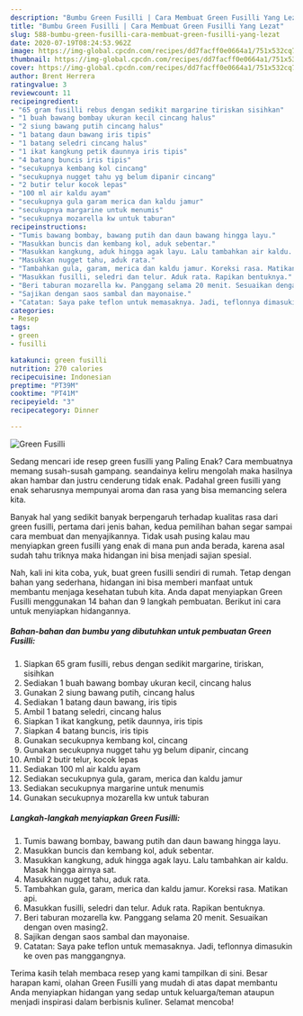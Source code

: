 ```yaml
---
description: "Bumbu Green Fusilli | Cara Membuat Green Fusilli Yang Lezat"
title: "Bumbu Green Fusilli | Cara Membuat Green Fusilli Yang Lezat"
slug: 588-bumbu-green-fusilli-cara-membuat-green-fusilli-yang-lezat
date: 2020-07-19T08:24:53.962Z
image: https://img-global.cpcdn.com/recipes/dd7facff0e0664a1/751x532cq70/green-fusilli-foto-resep-utama.jpg
thumbnail: https://img-global.cpcdn.com/recipes/dd7facff0e0664a1/751x532cq70/green-fusilli-foto-resep-utama.jpg
cover: https://img-global.cpcdn.com/recipes/dd7facff0e0664a1/751x532cq70/green-fusilli-foto-resep-utama.jpg
author: Brent Herrera
ratingvalue: 3
reviewcount: 11
recipeingredient:
- "65 gram fusilli rebus dengan sedikit margarine tiriskan sisihkan"
- "1 buah bawang bombay ukuran kecil cincang halus"
- "2 siung bawang putih cincang halus"
- "1 batang daun bawang iris tipis"
- "1 batang seledri cincang halus"
- "1 ikat kangkung petik daunnya iris tipis"
- "4 batang buncis iris tipis"
- "secukupnya kembang kol cincang"
- "secukupnya nugget tahu yg belum dipanir cincang"
- "2 butir telur kocok lepas"
- "100 ml air kaldu ayam"
- "secukupnya gula garam merica dan kaldu jamur"
- "secukupnya margarine untuk menumis"
- "secukupnya mozarella kw untuk taburan"
recipeinstructions:
- "Tumis bawang bombay, bawang putih dan daun bawang hingga layu."
- "Masukkan buncis dan kembang kol, aduk sebentar."
- "Masukkan kangkung, aduk hingga agak layu. Lalu tambahkan air kaldu. Masak hingga airnya sat."
- "Masukkan nugget tahu, aduk rata."
- "Tambahkan gula, garam, merica dan kaldu jamur. Koreksi rasa. Matikan api."
- "Masukkan fusilli, seledri dan telur. Aduk rata. Rapikan bentuknya."
- "Beri taburan mozarella kw. Panggang selama 20 menit. Sesuaikan dengan oven masing2."
- "Sajikan dengan saos sambal dan mayonaise."
- "Catatan: Saya pake teflon untuk memasaknya. Jadi, teflonnya dimasukin ke oven pas manggangnya."
categories:
- Resep
tags:
- green
- fusilli

katakunci: green fusilli 
nutrition: 270 calories
recipecuisine: Indonesian
preptime: "PT39M"
cooktime: "PT41M"
recipeyield: "3"
recipecategory: Dinner

---
```



![Green Fusilli](https://img-global.cpcdn.com/recipes/dd7facff0e0664a1/751x532cq70/green-fusilli-foto-resep-utama.jpg)

Sedang mencari ide resep green fusilli yang Paling Enak? Cara membuatnya memang susah-susah gampang. seandainya keliru mengolah maka hasilnya akan hambar dan justru cenderung tidak enak. Padahal green fusilli yang enak seharusnya mempunyai aroma dan rasa yang bisa memancing selera kita.



Banyak hal yang sedikit banyak berpengaruh terhadap kualitas rasa dari green fusilli, pertama dari jenis bahan, kedua pemilihan bahan segar sampai cara membuat dan menyajikannya. Tidak usah pusing kalau mau menyiapkan green fusilli yang enak di mana pun anda berada, karena asal sudah tahu triknya maka hidangan ini bisa menjadi sajian spesial.


Nah, kali ini kita coba, yuk, buat green fusilli sendiri di rumah. Tetap dengan bahan yang sederhana, hidangan ini bisa memberi manfaat untuk membantu menjaga kesehatan tubuh kita. Anda dapat menyiapkan Green Fusilli menggunakan 14 bahan dan 9 langkah pembuatan. Berikut ini cara untuk menyiapkan hidangannya.

<!--inarticleads1-->

##### Bahan-bahan dan bumbu yang dibutuhkan untuk pembuatan Green Fusilli:

1. Siapkan 65 gram fusilli, rebus dengan sedikit margarine, tiriskan, sisihkan
1. Sediakan 1 buah bawang bombay ukuran kecil, cincang halus
1. Gunakan 2 siung bawang putih, cincang halus
1. Sediakan 1 batang daun bawang, iris tipis
1. Ambil 1 batang seledri, cincang halus
1. Siapkan 1 ikat kangkung, petik daunnya, iris tipis
1. Siapkan 4 batang buncis, iris tipis
1. Gunakan secukupnya kembang kol, cincang
1. Gunakan secukupnya nugget tahu yg belum dipanir, cincang
1. Ambil 2 butir telur, kocok lepas
1. Sediakan 100 ml air kaldu ayam
1. Sediakan secukupnya gula, garam, merica dan kaldu jamur
1. Sediakan secukupnya margarine untuk menumis
1. Gunakan secukupnya mozarella kw untuk taburan




<!--inarticleads2-->

##### Langkah-langkah menyiapkan Green Fusilli:

1. Tumis bawang bombay, bawang putih dan daun bawang hingga layu.
1. Masukkan buncis dan kembang kol, aduk sebentar.
1. Masukkan kangkung, aduk hingga agak layu. Lalu tambahkan air kaldu. Masak hingga airnya sat.
1. Masukkan nugget tahu, aduk rata.
1. Tambahkan gula, garam, merica dan kaldu jamur. Koreksi rasa. Matikan api.
1. Masukkan fusilli, seledri dan telur. Aduk rata. Rapikan bentuknya.
1. Beri taburan mozarella kw. Panggang selama 20 menit. Sesuaikan dengan oven masing2.
1. Sajikan dengan saos sambal dan mayonaise.
1. Catatan: Saya pake teflon untuk memasaknya. Jadi, teflonnya dimasukin ke oven pas manggangnya.




Terima kasih telah membaca resep yang kami tampilkan di sini. Besar harapan kami, olahan Green Fusilli yang mudah di atas dapat membantu Anda menyiapkan hidangan yang sedap untuk keluarga/teman ataupun menjadi inspirasi dalam berbisnis kuliner. Selamat mencoba!
